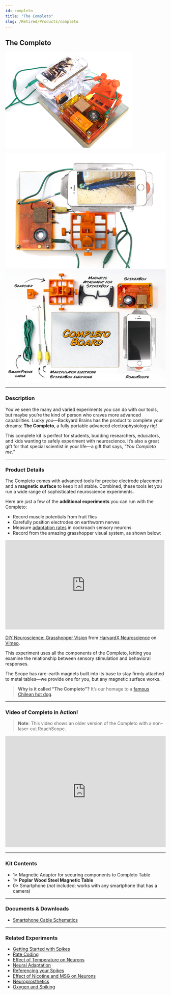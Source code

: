 ```yaml
---
id: completo
title: "The Completo"
slug: /Retired/Products/completo
---
```


## The Completo

![The Completo](./img/completolaser_product.png)

![The Completo Laser 2](./img/completolaser2.png)
![The Completo Illustrated Layout](./img/completolaseroverview.png)

---

### Description

You’ve seen the many and varied experiments you can do with our tools, but maybe you’re the kind of person who craves more advanced capabilities. Lucky you—Backyard Brains has the product to complete your dreams: **The Completo**, a fully portable advanced electrophysiology rig!

This complete kit is perfect for students, budding researchers, educators, and kids wanting to safely experiment with neuroscience. It’s also a great gift for that special scientist in your life—a gift that says, _“You Completo me.”_

---

### Product Details

The Completo comes with advanced tools for precise electrode placement and a **magnetic surface** to keep it all stable. Combined, these tools let you run a wide range of sophisticated neuroscience experiments.

Here are just a few of the **additional experiments** you can run with the Completo:

- Record muscle potentials from fruit flies  
- Carefully position electrodes on earthworm nerves  
- Measure [adaptation rates](../Experiments/somatotopy.md) in cockroach sensory neurons  
- Record from the amazing grasshopper visual system, as shown below:

<iframe 
  src="https://player.vimeo.com/video/79930415" 
  width="500" height="281" frameborder="0" 
  allow="autoplay; fullscreen" 
  allowfullscreen>
</iframe>

[DIY Neuroscience: Grasshopper Vision](https://vimeo.com/79930415) from [HarvardX Neuroscience](https://vimeo.com/mcb80x) on [Vimeo](https://vimeo.com).

This experiment uses all the components of the Completo, letting you examine the relationship between sensory stimulation and behavioral responses.

The Scope has rare-earth magnets built into its base to stay firmly attached to metal tables—we provide one for you, but any magnetic surface works. 

> **Why is it called “The Completo”?** It’s our homage to a [famous Chilean hot dog](http://en.wikipedia.org/wiki/Completo).

---

### Video of Completo in Action!

> **Note**: This video shows an older version of the Completo with a non–laser-cut RoachScope.

<iframe 
  width="100%" height="350" 
  src="https://www.youtube.com/embed/jphY4DnzGmU" 
  frameborder="0" allowfullscreen></iframe>

---

### Kit Contents

- 1× Magnetic Adaptor for securing components to Completo Table
- 1× **Poplar Wood Steel Magnetic Table**
- 0× Smartphone (_not_ included; works with any smartphone that has a camera)

---

### Documents & Downloads

- [Smartphone Cable Schematics](./files/smartphonecable.v.0.1a.pdf)

---

### Related Experiments

- [Getting Started with Spikes](../Experiments/ratecoding.md)
- [Rate Coding](../Experiments/ratecoding.md)
- [Effect of Temperature on Neurons](../Experiments/temperature.md)
- [Neural Adaptation](../Experiments/somatotopy.md)
- [Referencing your Spikes](../Experiments/referencing.md)
- [Effect of Nicotine and MSG on Neurons](../Experiments/neuropharmacology.md)
- [Neuroprosthetics](../Experiments/neuroprosthetics.md)
- [Oxygen and Spiking](../Experiments/oxygen.md)
